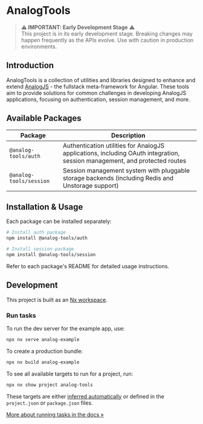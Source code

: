 # AnalogTools

> **⚠️ IMPORTANT: Early Development Stage** ⚠️  
> This project is in its early development stage. Breaking changes may happen frequently as the APIs evolve. Use with caution in production environments.

## Introduction

AnalogTools is a collection of utilities and libraries designed to enhance and extend [AnalogJS](https://analogjs.org) - the fullstack meta-framework for Angular. These tools aim to provide solutions for common challenges in developing AnalogJS applications, focusing on authentication, session management, and more.

## Available Packages

| Package                 | Description                                                                                                               |
| ----------------------- | ------------------------------------------------------------------------------------------------------------------------- |
| `@analog-tools/auth`    | Authentication utilities for AnalogJS applications, including OAuth integration, session management, and protected routes |
| `@analog-tools/session` | Session management system with pluggable storage backends (including Redis and Unstorage support)                         |

## Installation & Usage

Each package can be installed separately:

```sh
# Install auth package
npm install @analog-tools/auth

# Install session package
npm install @analog-tools/session
```

Refer to each package's README for detailed usage instructions.

## Development

This project is built as an [Nx workspace](https://nx.dev).

### Run tasks

To run the dev server for the example app, use:

```sh
npx nx serve analog-example
```

To create a production bundle:

```sh
npx nx build analog-example
```

To see all available targets to run for a project, run:

```sh
npx nx show project analog-tools
```

These targets are either [inferred automatically](https://nx.dev/concepts/inferred-tasks?utm_source=nx_project&utm_medium=readme&utm_campaign=nx_projects) or defined in the `project.json` or `package.json` files.

[More about running tasks in the docs &raquo;](https://nx.dev/features/run-tasks?utm_source=nx_project&utm_medium=readme&utm_campaign=nx_projects)
